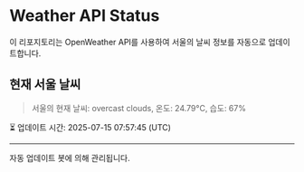 
# Weather API Status

이 리포지토리는 OpenWeather API를 사용하여 서울의 날씨 정보를 자동으로 업데이트합니다.

## 현재 서울 날씨
> 서울의 현재 날씨: overcast clouds, 온도: 24.79°C, 습도: 67%

⏳ 업데이트 시간: 2025-07-15 07:57:45 (UTC)

---
자동 업데이트 봇에 의해 관리됩니다.
